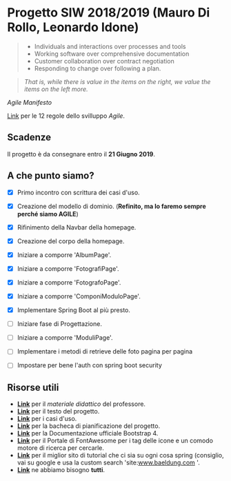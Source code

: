 # Progetto SIW 2018/2019 (Mauro Di Rollo, Leonardo Idone)

> * Individuals and interactions over processes and tools
> * Working software over comprehensive documentation
> * Customer collaboration over contract negotiation
> * Responding to change over following a plan.

> *That is, while there is value in the items on
the right, we value the items on the left more.*

*Agile Manifesto*

[Link](https://agilemanifesto.org/principles.html) per le 12 regole dello svilluppo *Agile*.

## Scadenze

Il progetto è da consegnare entro il **21 Giugno 2019**.

## A che punto siamo?

- [x] Primo incontro con scrittura dei casi d'uso.
- [x] Creazione del modello di dominio. (**Refinito, ma lo faremo sempre perché siamo AGILE**)
- [x] Rifinimento della Navbar della homepage.
- [x] Creazione del corpo della homepage.
- [x] Iniziare a comporre 'AlbumPage'. 
- [x] Iniziare a comporre 'FotografiPage'.
- [x] Iniziare a comporre 'FotografoPage'. 
- [x] Iniziare a comporre 'ComponiModuloPage'.
- [x] Implementare Spring Boot al più presto.
- [ ] Iniziare fase di Progettazione.
- [ ] Iniziare a comporre 'ModuliPage'.
- [ ] Implementare i metodi di retrieve delle foto pagina per pagina
- [ ] Impostare per bene l'auth con spring boot security


## Risorse utili

* **[Link](https://sites.google.com/site/roma3siweb/materiale-didattico)** per il *materiale didattico* del professore.
* **[Link](https://uniroma3-my.sharepoint.com/:p:/g/personal/pmerialdo_os_uniroma3_it/EWquRO72NQhIkXoXdv0Z2PkBE4swwAwqqLUYSjVex2T-lQ?rtime=k-o01Y_e1kg)** per il testo del progetto.
* **[Link](https://docs.google.com/document/d/1zWzz7bv0yzQxsciJGQ69k-eHZYzNhOUFQj2ZqBs2tws/edit)** per i casi d'uso.
* **[Link](https://trello.com/progettosiw)** per la bacheca di pianificazione del progetto.
* **[Link](https://getbootstrap.com/docs/4.3/getting-started/introduction/)** per la Documentazione ufficiale Bootstrap 4.
* **[Link](https://fontawesome.com/)** per il Portale di FontAwesome per i tag delle icone e un comodo motore di ricerca per cercarle.
* **[Link](https://www.baeldung.com/)** per il miglior sito di tutorial che ci sia su ogni cosa spring (consiglio, vai su google e usa la custom search 'site:www.baeldung.com <quello-che-cerchi>'.
* **[Link](https://stackoverflow.com/)** ne abbiamo bisogno __tutti__.
  



